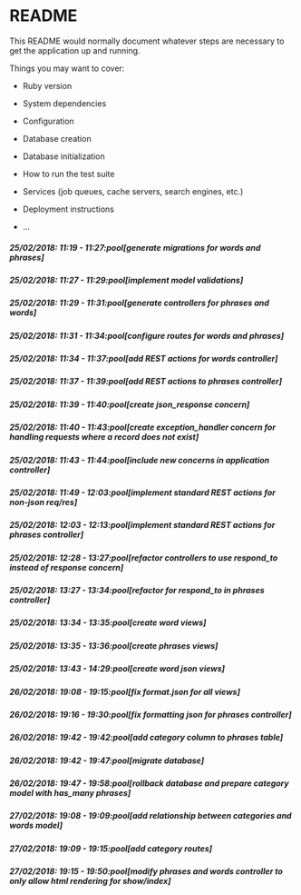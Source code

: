 # README

This README would normally document whatever steps are necessary to get the
application up and running.

Things you may want to cover:

* Ruby version

* System dependencies

* Configuration

* Database creation

* Database initialization

* How to run the test suite

* Services (job queues, cache servers, search engines, etc.)

* Deployment instructions

* ...

##### 25/02/2018: 11:19 - 11:27:pool[generate migrations for words and phrases]

##### 25/02/2018: 11:27 - 11:29:pool[implement model validations]

##### 25/02/2018: 11:29 - 11:31:pool[generate controllers for phrases and words]

##### 25/02/2018: 11:31 - 11:34:pool[configure routes for words and phrases]

##### 25/02/2018: 11:34 - 11:37:pool[add REST actions for words controller]

##### 25/02/2018: 11:37 - 11:39:pool[add REST actions to phrases controller]

##### 25/02/2018: 11:39 - 11:40:pool[create json_response concern]

##### 25/02/2018: 11:40 - 11:43:pool[create exception_handler concern for handling requests where a record does not exist]

##### 25/02/2018: 11:43 - 11:44:pool[include new concerns in application controller]

##### 25/02/2018: 11:49 - 12:03:pool[implement standard REST actions for non-json req/res]

##### 25/02/2018: 12:03 - 12:13:pool[implement standard REST actions for phrases controller]

##### 25/02/2018: 12:28 - 13:27:pool[refactor controllers to use respond_to instead of response concern]

##### 25/02/2018: 13:27 - 13:34:pool[refactor for respond_to in phrases controller]

##### 25/02/2018: 13:34 - 13:35:pool[create word views]

##### 25/02/2018: 13:35 - 13:36:pool[create phrases views]

##### 25/02/2018: 13:43 - 14:29:pool[create word json views]

##### 26/02/2018: 19:08 - 19:15:pool[fix format.json for all views]

##### 26/02/2018: 19:16 - 19:30:pool[fix formatting json for phrases controller]

##### 26/02/2018: 19:42 - 19:42:pool[add category column to phrases table]

##### 26/02/2018: 19:42 - 19:47:pool[migrate database]

##### 26/02/2018: 19:47 - 19:58:pool[rollback database and prepare category model with has_many phrases]

##### 27/02/2018: 19:08 - 19:09:pool[add relationship between categories and words model]

##### 27/02/2018: 19:09 - 19:15:pool[add category routes]

##### 27/02/2018: 19:15 - 19:50:pool[modify phrases and words controller to only allow html rendering for show/index]
